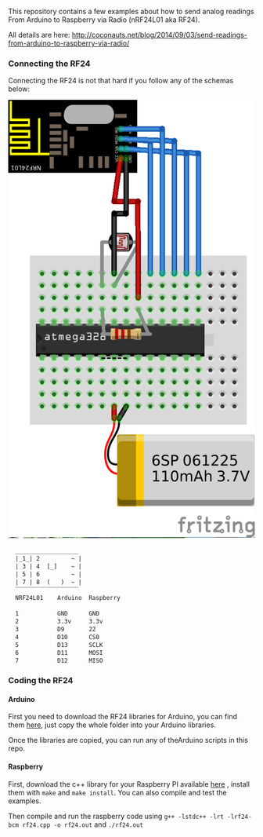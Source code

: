 This repository contains a few examples about how to send analog readings From Arduino to Raspberry via Radio (nRF24L01 aka RF24).

All details are here: http://coconauts.net/blog/2014/09/03/send-readings-from-arduino-to-raspberry-via-radio/

### Connecting the RF24 

Connecting the RF24 is not that hard if you follow any of the schemas below:

<img src="https://raw.githubusercontent.com/coconauts/light-rf24/master/schemas/arduino-simple.png" />

```
  __________________
  |_1_| 2         ~ |
  | 3 | 4  [_]    ~ |
  | 5 | 6         ~ |
  | 7 | 8  (   )  ~ |
  ‾‾‾‾‾‾‾‾‾‾‾‾‾‾‾‾‾‾ 
  NRF24L01    Arduino  Raspberry
  
  1           GND      GND
  2           3.3v     3.3v
  3           D9       22
  4           D10      CS0
  5           D13      SCLK
  6           D11      MOSI
  7           D12      MISO
```

### Coding the RF24

#### Arduino

First you need to download the RF24 libraries for Arduino, you can find them [here](https://github.com/TMRh20/RF24), just copy the whole folder into your Arduino libraries.

Once the libraries are copied, you can run any of theArduino scripts in this repo.

#### Raspberry

First, download the c++ library for your Raspberry PI available [here](https://github.com/TMRh20/RF24/tree/master/RPi) , install them with `make` and `make install`. 
You can also compile and test the examples.

Then compile and run the raspberry code using `g++ -lstdc++ -lrt -lrf24-bcm rf24.cpp -o rf24.out` and `./rf24.out`
